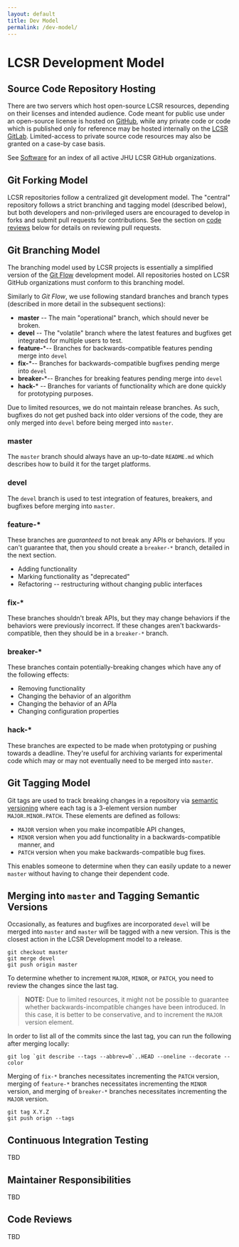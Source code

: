 ```yaml
---
layout: default
title: Dev Model
permalink: /dev-model/
---
```


# LCSR Development Model

## Source Code Repository Hosting

There are two servers which host open-source LCSR resources, depending on their
licenses and intended audience. Code meant for public use under an open-source
license is hosted on [GitHub](github.com), while any private code or code which
is published only for reference may be hosted internally on the [LCSR
GitLab](https://git.lcsr.jhu.edu/public/projects). Limited-access to private
source code resources may also be granted on a case-by case basis.

See [Software](/software) for an index of all active JHU LCSR GitHub organizations.

## Git Forking Model

LCSR repositories follow a centralized git development model. The "central"
repository follows a strict branching and tagging model (described below), but
both developers and non-privileged users are encouraged to develop in forks and
submit pull requests for contributions. See the section on [code
reviews](#code-reviews) below for details on reviewing pull requests.

## Git Branching Model

The branching model used by LCSR projects is essentially a simplified version
of the [Git Flow](http://nvie.com/posts/a-successful-git-branching-model/)
development model. All repositories hosted on LCSR GitHub organizations must
conform to this branching model.

Similarly to *Git Flow*, we use following standard branches and branch types
(described in more detail in the subsequent sections):

- **master** -- The main "operational" branch, which should never be broken.
- **devel** -- The "volatile" branch where the latest features and bugfixes get integrated for multiple users to test. 
- **feature-***-- Branches for backwards-compatible features pending merge into `devel`
- **fix-***-- Branches for backwards-compatible bugfixes pending merge into `devel`
- **breaker-***-- Branches for breaking features pending merge into `devel`
- **hack-*** -- Branches for variants of functionality which are done quickly for prototyping purposes.

Due to limited resources, we do not maintain release branches. As such,
bugfixes do not get pushed back into older versions of the code, they are only
merged into `devel` before being merged into `master`.

### **master**

The `master` branch should always have an up-to-date `README.md` which
describes how to build it for the target platforms.

### **devel**

The `devel` branch is used to test integration of features, breakers, and
bugfixes before merging into `master`.

### **feature-***

These branches are *guaranteed* to not break any APIs or behaviors. If you
can't guarantee that, then you should create a `breaker-*` branch, detailed in
the next section.

* Adding functionality
* Marking functionality as "deprecated"
* Refactoring -- restructuring without changing public interfaces

### **fix-***

These branches shouldn't break APIs, but they may change behaviors if the
behaviors were previously incorrect. If these changes aren't
backwards-compatible, then they should be in a `breaker-*` branch.

### **breaker-***

These branches contain potentially-breaking changes which have any of the
following effects:

* Removing functionality
* Changing the behavior of an algorithm 
* Changing the behavior of an APIa
* Changing configuration properties

### **hack-***

These branches are expected to be made when prototyping or pushing towards a
deadline. They're useful for archiving variants for experimental code which may
or may not eventually need to be merged into `master`.

## Git Tagging Model

Git tags are used to track breaking changes in a repository via [semantic
versioning](http://semver.org/) where each tag is a 3-element version number
`MAJOR.MINOR.PATCH`. These elements are defined as follows:

- `MAJOR` version when you make incompatible API changes,
- `MINOR` version when you add functionality in a backwards-compatible manner, and
- `PATCH` version when you make backwards-compatible bug fixes.

This enables someone to determine when they can easily update to a newer
`master` without having to change their dependent code.

## Merging into `master` and Tagging Semantic Versions

Occasionally, as features and bugfixes are incorporated `devel` will be merged
into `master` and `master` will be tagged with a new version. This is the
closest action in the LCSR Development model to a release.

```
git checkout master
git merge devel
git push origin master
```

To determine whether to increment `MAJOR`, `MINOR`, or `PATCH`, you need to review the changes since the last tag. 

> **NOTE:** Due to limited resources, it might not be possible to guarantee
> whether backwards-incompatible changes have been introduced. In this case, it
> is better to be conservative, and to increment the `MAJOR` version element.

In order to list all of the commits since the last tag, you can run the
following after merging locally:

```
git log `git describe --tags --abbrev=0`..HEAD --oneline --decorate --color
```

Merging of `fix-*` branches necessitates incrementing the `PATCH` version,
merging of `feature-*` branches necessitates incrementing the `MINOR` version,
and merging of `breaker-*` branches necessitates incrementing the `MAJOR`
version.

```
git tag X.Y.Z
git push orign --tags
```

## Continuous Integration Testing

TBD

## Maintainer Responsibilities

TBD

## Code Reviews

TBD
